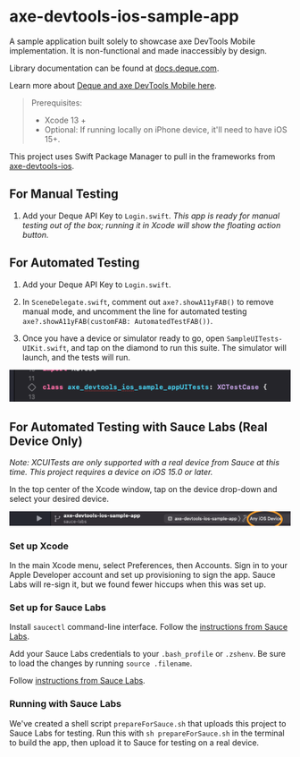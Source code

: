 # axe-devtools-ios-sample-app

A sample application built solely to showcase axe DevTools Mobile implementation. It is non-functional and made inaccessibly by design.

Library documentation can be found at [docs.deque.com](https://docs.deque.com/).

Learn more about [Deque and axe DevTools Mobile here](https://www.deque.com/).

> Prerequisites:
> - Xcode 13 +
> - Optional: If running locally on iPhone device, it'll need to have iOS 15+.

This project uses Swift Package Manager to pull in the frameworks from [axe-devtools-ios](https://github.com/dequelabs/axe-devtools-ios/).

## For Manual Testing

1. Add your Deque API Key to `Login.swift`.
_This app is ready for manual testing out of the box; running it in Xcode will show the floating action button._

## For Automated Testing

1. Add your Deque API Key to `Login.swift`.

1. In `SceneDelegate.swift`, comment out `axe?.showA11yFAB()` to remove manual mode, and uncomment the line for automated testing `axe?.showA11yFAB(customFAB: AutomatedTestFAB())`.

1. Once you have a device or simulator ready to go, open `SampleUITests-UIKit.swift`, and tap on the diamond to run this suite. The simulator will launch, and the tests will run.

<img src="doc_img/UITests.png" alt="Shows the click area for running the UI test."/>

## For Automated Testing with Sauce Labs (Real Device Only)

_Note: XCUITests are only supported with a real device from Sauce at this time. This project requires a device on iOS 15.0 or later._

In the top center of the Xcode window, tap on the device drop-down and select your desired device.

<img src="doc_img/Device1.png" alt="Shows the click area for selecting a device."/>

### Set up Xcode

In the main Xcode menu, select Preferences, then Accounts. Sign in to your Apple Developer account and set up provisioning to sign the app. Sauce Labs will re-sign it, but we found fewer hiccups when this was set up.

### Set up for Sauce Labs

Install `saucectl` command-line interface. Follow the [instructions from Sauce Labs](https://docs.saucelabs.com/dev/cli/saucectl/).

Add your Sauce Labs credentials to your `.bash_profile` or `.zshenv`. Be sure to load the changes by running `source .filename`.

Follow [instructions from Sauce Labs](https://docs.saucelabs.com/dev/cli/saucectl/#associate-your-credentials).

### Running with Sauce Labs

We've created a shell script `prepareForSauce.sh` that uploads this project to Sauce Labs for testing. Run this with `sh prepareForSauce.sh` in the terminal to build the app, then upload it to Sauce for testing on a real device.
